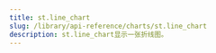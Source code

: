 ```yaml
---
title: st.line_chart
slug: /library/api-reference/charts/st.line_chart
description: st.line_chart显示一张折线图。
---
```


<Autofunction function="streamlit.line_chart" />
